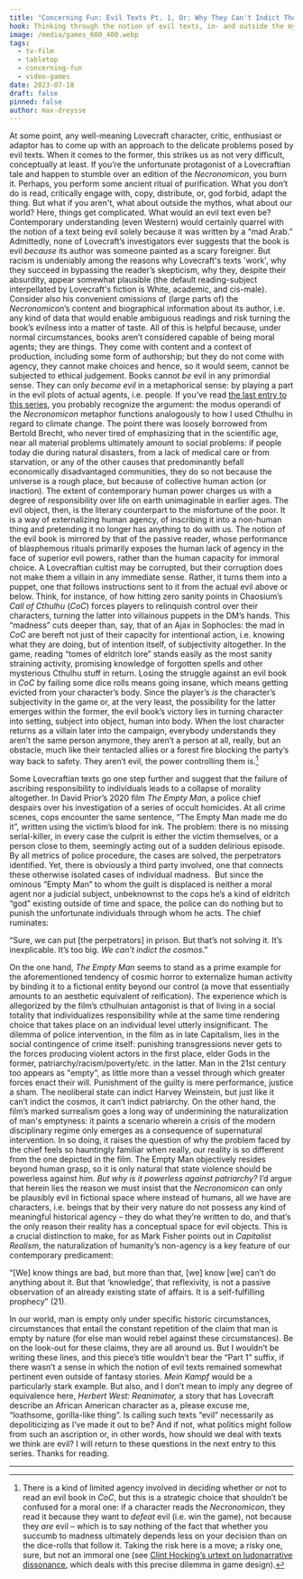 ```yaml
---
title: "Concerning Fun: Evil Texts Pt. 1, Or: Why They Can't Indict The Cosmos"
hook: Thinking through the notion of evil texts, in- and outside the mythos
image: /media/games_600_400.webp
tags:
  - tv-film
  - tabletop
  - concerning-fun
  - video-games
date: 2023-07-18
draft: false
pinned: false
author: max-dreysse
---
```

At some point, any well-meaning Lovecraft character, critic, enthusiast or
adaptor has to come up with an approach to the delicate problems posed by evil
texts. When it comes to the former, this strikes us as not very difficult,
conceptually at least. If you’re the unfortunate protagonist of a Lovecraftian
tale and happen to stumble over an edition of the *Necronomicon*, you burn it.
Perhaps, you perform some ancient ritual of purification. What you don’t do is
read, critically engage with, copy, distribute, or, god forbid, adapt the
thing. But what if you aren't, what about outside the mythos, what
about our world? Here, things get complicated. What would an evil text even be?
Contemporary understanding (even Western) would certainly quarrel with the
notion of a text being evil solely because it was written by a “mad Arab.”
Admittedly, none of Lovecraft’s investigators ever suggests that the book is
evil *because* its author was someone painted as a scary foreigner. But racism
is undeniably among the reasons why Lovecraft's texts 'work', why they succeed
in bypassing the reader’s skepticism, why they, despite their absurdity, appear
somewhat plausible (the default reading-subject interpellated by Lovecraft's
fiction is White, academic, and cis-male). Consider also his convenient
omissions of (large parts of) the *Necronomicon*’s content and biographical
information about its author, i.e. any kind of data that would enable ambiguous
readings and risk turning the book’s evilness into a matter of taste. All of
this is helpful because, under normal circumstances, books aren’t considered
capable of being moral agents; they are things. They come with content and
a context of production, including some form of authorship; but they do not come with agency, they cannot make choices and hence, so it would seem, cannot be subjected to ethical judgement. Books cannot *be* evil
in any primordial sense. They can only *become evil* in a metaphorical sense: by playing a part in the evil plots of actual agents, i.e. people. If you’ve read
[the last entry to this
series](https://adaptinglovecraft.com/submission/concerning-fun-some-notes-on-cthulhu-and-natural-history/),
you probably recognize the argument: the modus operandi of the *Necronomicon*
metaphor functions analogously to how I used Cthulhu in regard to climate
change. The point there was loosely borrowed from Bertold Brecht, who never tired of emphasizing that in the scientific age, near all material problems ultimately amount to social problems: if people today die during natural disasters, from a lack of medical care or from starvation, or any of the other causes that predominantly befall economically disadvantaged communities, they do so not because the universe is a rough place, but because of collective human action (or inaction). The extent of contemporary human power charges us with a degree of responsibility over life on earth unimaginable in earlier ages. The evil object, then, is the literary counterpart to the misfortune of the poor. It is a way of externalizing human agency, of inscribing it into
a non-human thing and pretending it no longer has anything to do with us. The
notion of the evil book is mirrored by that of the passive reader, whose
performance of blasphemous rituals primarily exposes the human lack of agency
in the face of superior evil powers, rather than the human capacity for immoral
choice. A Lovecraftian cultist may be corrupted, but their corruption does not
make them a villain in any immediate sense. Rather, it turns them into
a puppet, one that follows instructions sent to it from the actual evil above
or below. Think, for instance, of how hitting zero sanity points in Chaosium’s
*Call of Cthulhu* (*CoC*) forces players to relinquish control over their
characters, turning the latter into villainous puppets in the DM’s hands. This
“madness” cuts deeper than, say, that of an Ajax in Sophocles: the mad in *CoC*
are bereft not just of their capacity for intentional action, i.e. knowing what
they are doing, but of intention itself, of subjectivity altogether. In the
game, reading “tomes of eldritch lore” stands easily as the most sanity
straining activity, promising knowledge of forgotten spells and other
mysterious Cthulhu stuff in return. Losing the struggle against an evil book in
*CoC* by failing some dice rolls means going insane, which means getting
evicted from your character’s body. Since the player’s *is* the character’s
subjectivity in the game or, at the very least, the possibility for the latter
emerges within the former, the evil book’s victory lies in turning character
into setting, subject into object, human into body. When the lost character
returns as a villain later into the campaign, everybody understands they aren’t
the same person anymore, they aren’t a person at all, really, but an obstacle,
much like their tentacled allies or a forest fire blocking the party’s way back
to safety. They aren’t evil, the power controlling them is.[^1]

Some Lovecraftian texts go one step further and suggest that the failure of
ascribing responsibility to individuals leads to a collapse of morality
altogether. In David Prior’s 2020 film *The Empty Man*, a police chief despairs
over his investigation of a series of occult homicides. At all crime scenes,
cops encounter the same sentence, “The Empty Man made me do it”, written using
the victim’s blood for ink. The problem: there is no missing serial-killer, in
every case the culprit is either the victim themselves, or a person close to
them, seemingly acting out of a sudden delirious episode. By all metrics of
police procedure, the cases are solved, the perpetrators identified. Yet, there
is obviously a third party involved, one that connects these otherwise isolated
cases of individual madness.  But since the ominous “Empty Man” to whom the
guilt is displaced is neither a moral agent nor a judicial subject, unbeknownst
to the cops he’s a kind of eldritch “god” existing outside of time and space,
the police can do nothing but to punish the unfortunate individuals through
whom he acts. The chief ruminates:

“Sure, we can put \[the perpetrators] in prison. But that’s not solving it.
It’s inexplicable. It’s too big. *We can’t indict the cosmos*.”

On the one hand, *The Empty Man* seems to stand as a prime example for the
aforementioned tendency of cosmic horror to externalize human activity by binding
it to a fictional entity beyond our control (a move that essentially amounts to an aesthetic equivalent of reification). The experience which is allegorized by the
film’s cthulhuian antagonist is that of living in a social totality that individualizes responsibility while at the same time rendering choice that takes place on an individual level utterly insignificant. The dilemma of
police intervention, in the film as in late Capitalism, lies in the social
contingence of crime itself: punishing transgressions never gets to the forces
producing violent actors in the first place, elder Gods in the former,
patriarchy/racism/poverty/etc. in the latter. Man in the 21st century too appears as "empty", as little more than a vessel through which greater forces enact their will. Punishment of the guilty is mere performance, justice a sham. The neoliberal state can
indict Harvey Weinstein, but just like it can’t indict the cosmos, it can’t
indict patriarchy. On the other hand, the film’s marked surrealism goes a long
way of undermining the naturalization of man's emptyness: it
paints a scenario wherein a crisis of the modern disciplinary regime only
emerges as a consequence of supernatural intervention. In so doing, it raises
the question of why the problem faced by the chief feels so hauntingly familiar
when really, our reality is so different from the one depicted in the film. The
Empty Man objectively resides beyond human grasp, so it is only natural that
state violence should be powerless against him. *But why is it powerless
against patriarchy?* I’d argue that herein lies the reason we must insist that
the *Necronomicon* can only be plausibly evil in fictional space where instead
of humans, all we have are characters, i.e. beings that by their very nature do
not possess any kind of meaningful historical agency – they do what they’re
written to do, and that’s the only reason their reality has a conceptual space
for evil objects. This is a crucial distinction to make, for as Mark Fisher
points out in *Capitalist Realism*, the naturalization of humanity’s non-agency
is a key feature of our contemporary predicament:

“\[We] know things are bad, but more than that, \[we] know \[we] can’t do
anything about it. But that ‘knowledge’, that reflexivity, is not a passive
observation of an already existing state of affairs. It is a self-fulfilling
prophecy” (21).

In our world, man is empty only under specific historic circumstances, circumstances that entail the constant repetition of the claim that man is empty by nature (for else man would rebel against these circumstances). Be on the look-out for these claims, they are all around us. But I wouldn’t be writing these lines, and this piece’s title wouldn’t bear the
“Part 1” suffix, if there wasn’t a sense in which the notion of evil texts
remained somewhat pertinent even outside of fantasy stories. *Mein Kampf* would
be a particularly stark example. But also, and I don’t mean to imply any degree
of equivalence here, *Herbert West: Reanimator,* a story that has Lovecraft
describe an African American character as a, please excuse me, “loathsome,
gorilla-like thing”. Is calling such texts “evil” necessarily as depoliticizing
as I’ve made it out to be? And if not, what politics might follow from such an
ascription or, in other words, how should we deal with texts we think are evil?
I will return to these questions in the next entry to this series. Thanks for
reading.

- - -

[^1]:
    There is a kind of limited agency involved in deciding whether or not to
    read an evil book in *CoC*, but this is a strategic choice that shouldn’t be
    confused for a moral one: if a character reads the *Necronomicon*, they read it
    because they want to *defeat* evil (i.e. win the game), not because they *are*
    evil – which is to say nothing of the fact that whether you succumb to madness
    ultimately depends less on your decision than on the dice-rolls that follow it.
    Taking the risk here is a move; a risky one, sure, but not an immoral one (see
    [Clint Hocking’s urtext on ludonarrative
    dissonance](https://clicknothing.typepad.com/click_nothing/2007/10/ludonarrative-d.html),
    which deals with this precise dilemma in game design).